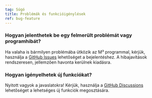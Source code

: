 ```yaml
---
tag: Súgó
title: Problémák és funkcióigénylések
ref: bug-feature
---
```


### Hogyan jelenthetek be egy felmerült problémát vagy programhibát?

Ha valaha is bármilyen problémába ütközik az M³ programmal, kérjük, használja a [GitHub Issues]({{site.github}}/issues) lehetőséget a bejelentéshez. A hibajavítások rendszeresen, jellemzően havonta kerülnek kiadásra.

### Hogyan igényelhetek új funkciókat?

Nyitott vagyok a javaslatokra! Kérjük, használja a [GitHub Discussions]({{site.github}}/discussions) lehetőséget a lehetséges új funkciók megosztására.
